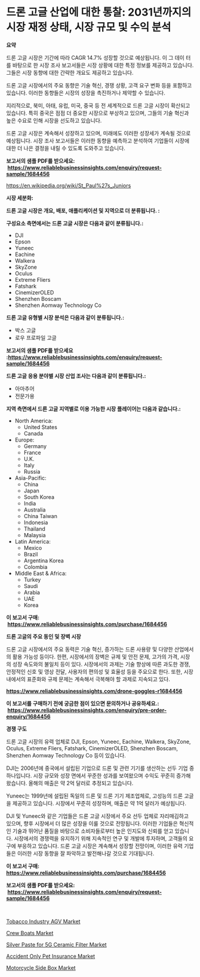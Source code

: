 <p><h1>드론 고글 산업에 대한 통찰: 2031년까지의 시장 재정 상태, 시장 규모 및 수익 분석</h1></p><p><strong>요약</strong></p>
<p><p>드론 고글 시장은 기간에 따라 CAGR 14.7% 성장할 것으로 예상됩니다. 이 그 데이 터를 바탕으로 한 시장 조사 보고서들은 시장 상황에 대한 특정 정보를 제공하고 있습니다. 그들은 시장 동향에 대한 간략한 개요도 제공하고 있습니다.</p><p>드론 고글 시장에서의 주요 동향은 기술 혁신, 경쟁 상황, 고객 요구 변화 등을 포함하고 있습니다. 이러한 동향들은 시장의 성장을 촉진하거나 제약할 수 있습니다.</p><p>지리적으로, 북미, 아태, 유럽, 미국, 중국 등 전 세계적으로 드론 고글 시장이 확산되고 있습니다. 특히 중국은 점점 더 중요한 시장으로 부상하고 있으며, 그들의 기술 혁신과 높은 수요로 인해 시장을 선도하고 있습니다.</p><p>드론 고글 시장은 계속해서 성장하고 있으며, 미래에도 이러한 성장세가 계속될 것으로 예상됩니다. 시장 조사 보고서들은 이러한 동향을 예측하고 분석하여 기업들이 시장에 대한 더 나은 결정을 내릴 수 있도록 도와주고 있습니다.</p></p>
<p><strong>보고서의 샘플 PDF를 받으세요: &nbsp;<a href="https://www.reliablebusinessinsights.com/enquiry/request-sample/1684456">https://www.reliablebusinessinsights.com/enquiry/request-sample/1684456</a></strong></p>
<p><a href="https://en.wikipedia.org/wiki/St_Paul%27s_Juniors">https://en.wikipedia.org/wiki/St_Paul%27s_Juniors</a></p>
<p><strong>시장 세분화:</strong></p>
<p><strong> 드론 고글 시장은 개요, 배포, 애플리케이션 및 지역으로 더 분류됩니다. :</strong></p>
<p><strong>구성요소 측면에서는 드론 고글 시장은 다음과 같이 분류됩니다.:</strong></p>
<p><ul><li>DJI</li><li>Epson</li><li>Yuneec</li><li>Eachine</li><li>Walkera</li><li>SkyZone</li><li>Oculus</li><li>Extreme Fliers</li><li>Fatshark</li><li>CinemizerOLED</li><li>Shenzhen Boscam</li><li>Shenzhen Aomway Technology Co</li></ul></p>
<p><strong> 드론 고글 유형별 시장 분석은 다음과 같이 분류됩니다.:</strong></p>
<p><ul><li>박스 고글</li><li>로우 프로파일 고글</li></ul></p>
<p><strong>보고서의 샘플 PDF를 받으세요 :<a href="https://www.reliablebusinessinsights.com/enquiry/request-sample/1684456">https://www.reliablebusinessinsights.com/enquiry/request-sample/1684456</a></strong></p>
<p><strong> 드론 고글 응용 분야별 시장 산업 조사는 다음과 같이 분류됩니다.:</strong></p>
<p><ul><li>아마추어</li><li>전문가용</li></ul></p>
<p><strong>지역 측면에서 드론 고글 지역별로 이용 가능한 시장 플레이어는 다음과 같습니다.:</strong></p>
<p><ul>
    <li>
        North America:
        <ul>
            <li>United States</li>
            <li>Canada</li>
        </ul>
    </li>
    <li>
        Europe:
        <ul>
            <li>Germany</li>
            <li>France</li>
            <li>U.K.</li>
            <li>Italy</li>
            <li>Russia</li>
        </ul>
    </li>
    <li>
        Asia-Pacific:
        <ul>
            <li>China</li>
            <li>Japan</li>
            <li>South Korea</li>
            <li>India</li>
            <li>Australia</li>
            <li>China Taiwan</li>
            <li>Indonesia</li>
            <li>Thailand</li>
            <li>Malaysia</li>
        </ul>
    </li>
    <li>
        Latin America:
        <ul>
            <li>Mexico</li>
            <li>Brazil</li>
            <li>Argentina Korea</li>
            <li>Colombia</li>
        </ul>
    </li>
    <li>
        Middle East & Africa:
        <ul>
            <li>Turkey</li>
            <li>Saudi</li>
            <li>Arabia</li>
            <li>UAE</li>
            <li>Korea</li>
        </ul>
    </li>
    </ul></p>
<p><strong>이 보고서 구매: &nbsp;<a href="https://www.reliablebusinessinsights.com/purchase/1684456">https://www.reliablebusinessinsights.com/purchase/1684456</a></strong></p>
<p><strong>드론 고글의 주요 동인 및 장벽 시장</strong></p>
<p><p>드론 고글 시장에서의 주요 동력은 기술 혁신, 증가하는 드론 사용량 및 다양한 산업에서의 활용 가능성 등이다. 한편, 시장에서의 장벽은 규제 및 안전 문제, 고가의 가격, 시장의 성장 속도와의 불일치 등이 있다. 시장에서의 과제는 기술 향상에 따른 과도한 경쟁, 안정적인 신호 및 영상 전달, 사용자의 편의성 및 효율성 등을 주요으로 한다. 또한, 시장 내에서의 표준화와 규제 문제는 계속해서 극복해야 할 과제로 지속되고 있다.</p></p>
<p><strong><a href="https://www.reliablebusinessinsights.com/drone-goggles-r1684456">https://www.reliablebusinessinsights.com/drone-goggles-r1684456</a></strong></p>
<p><strong>이 보고서를 구매하기 전에 궁금한 점이 있으면 문의하거나 공유하세요.: &nbsp;<a href="https://www.reliablebusinessinsights.com/enquiry/pre-order-enquiry/1684456">https://www.reliablebusinessinsights.com/enquiry/pre-order-enquiry/1684456</a></strong></p>
<p><strong>경쟁 구도</strong></p>
<p><p>드론 고글 시장의 유력 업체로 DJI, Epson, Yuneec, Eachine, Walkera, SkyZone, Oculus, Extreme Fliers, Fatshark, CinemizerOLED, Shenzhen Boscam, Shenzhen Aomway Technology Co 등이 있습니다. </p><p>DJI는 2006년에 중국에서 설립된 기업으로 드론 및 관련 기기를 생산하는 선두 기업 중 하나입니다. 시장 규모와 성장 면에서 꾸준한 성과를 보여왔으며 수익도 꾸준히 증가해왔습니다. 올해의 매출은 약 2억 달러로 추정되고 있습니다.</p><p>Yuneec는 1999년에 설립된 독일의 드론 및 드론 기기 제조업체로, 고성능의 드론 고글을 제공하고 있습니다. 시장에서 꾸준히 성장하며, 매출은 약 1억 달러가 예상됩니다.</p><p>DJI 및 Yuneec와 같은 기업들은 드론 고글 시장에서 주요 선두 업체로 자리매김하고 있으며, 향후 시장에서 더 많은 성장을 이룰 것으로 전망됩니다. 이러한 기업들은 혁신적인 기술과 뛰어난 품질을 바탕으로 소비자들로부터 높은 인지도와 신뢰를 얻고 있습니다. 시장에서의 경쟁력을 유지하기 위해 지속적인 연구 및 개발에 투자하며, 고객들의 요구에 부응하고 있습니다. 드론 고글 시장은 계속해서 성장할 전망이며, 이러한 유력 기업들은 이러한 시장 동향을 잘 파악하고 발전해나갈 것으로 기대됩니다.</p></p>
<p><strong>이 보고서 구매: &nbsp; <a href="https://www.reliablebusinessinsights.com/purchase/1684456">https://www.reliablebusinessinsights.com/purchase/1684456</a></strong></p>
<p><strong>보고서의 샘플 PDF를 받으세요: &nbsp;<a href="https://www.reliablebusinessinsights.com/enquiry/request-sample/1684456">https://www.reliablebusinessinsights.com/enquiry/request-sample/1684456</a></strong><strong></strong></p>
<p>&nbsp;</p>
<p><p><a href="https://github.com/eliasMan59/Market-Research-Report-List-1/blob/main/tobacco-industry-agv-market.md">Tobacco Industry AGV Market</a></p><p><a href="https://medium.com/@samantha.welch56767/crew-boats-market-size-share-analysis-growth-trends-forecast-2024-2031-16a744d0c41c">Crew Boats Market</a></p><p><a href="https://www.linkedin.com/pulse/insights-silver-paste-5g-ceramic-filter-market-players-size-fbqve?trackingId=fQslbPrHbDjMLstwiMoY8g%3D%3D">Silver Paste for 5G Ceramic Filter Market</a></p><p><a href="https://issuu.com/reportprime-2/docs/accident-only-pet-insurance-market-size-2030.pptx">Accident Only Pet Insurance Market</a></p><p><a href="https://medium.com/@liam.mcgrath5645/motorcycle-side-box-market-size-share-analysis-growth-trends-forecast-2024-2031-c94976a625bc">Motorcycle Side Box Market</a></p></p>